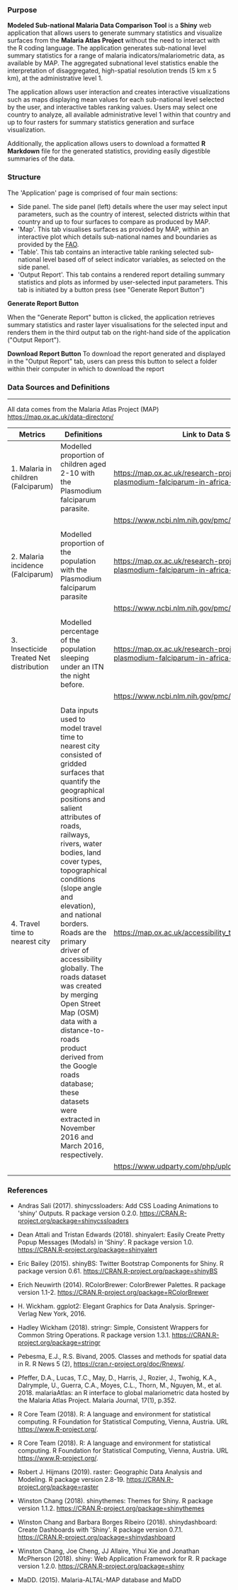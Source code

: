 ###  Purpose

**Modeled Sub-national Malaria Data Comparison Tool** is a **Shiny** web application that allows users to generate summary statistics and visualize surfaces from the **Malaria Atlas Project** without the need to interact with the R coding language. The application generates sub-national level summary statistics for a range of malaria indicators/malariometric data, as available by MAP. The aggregated subnational level statistics enable the interpretation of disaggregated, high-spatial resolution trends (5 km x 5 km), at the administrative level 1.

The application allows user interaction and creates interactive visualizations such as maps displaying mean values for each sub-national level selected by the user, and interactive tables ranking values. Users may select one country to analyze, all available administrative level 1 within that country and up to four rasters for summary statistics generation and surface visualization.

Additionally, the application allows users to download a formatted **R Markdown** file for the generated statistics, providing easily digestible summaries of the data.

###  Structure

The 'Application' page is comprised of four main sections:

- Side panel. The side panel (left) details where the user may select input parameters, such as the country of interest, selected districts within that country and up to four surfaces to compare as produced by MAP.
- 'Map'. This tab visualises surfaces as provided by MAP, within an interactive plot which details sub-national names and boundaries as provided by the [FAO](http://www.fao.org/home/en/).
- 'Table'. This tab contains an interactive table ranking selected sub-national level based off of select indicator variables, as selected on the side panel.
- 'Output Report'. This tab contains a rendered report detailing summary statistics and plots as informed by user-selected input parameters. This tab is initiated by a button press (see "Generate Report Button")

**Generate Report Button**

When the "Generate Report" button is clicked, the application retrieves summary statistics and raster layer visualisations for the selected input and renders them in the third output tab on the right-hand side of the application ("Output Report").

**Download Report Button**
To download the report generated and displayed in the "Output Report" tab, users can press this button to select a folder within their computer in which to download the report

### Data Sources and Definitions
-----------------------------------------

All data comes from the Malaria Atlas Project (MAP) https://map.ox.ac.uk/data-directory/

| Metrics                                 	| Definitions                                                                                                                                                                                                                                                                                                                                                                                                                                                                                                                                                                   	| Link to Data Source and Additional Information                                                                    	|
|-----------------------------------------	|-------------------------------------------------------------------------------------------------------------------------------------------------------------------------------------------------------------------------------------------------------------------------------------------------------------------------------------------------------------------------------------------------------------------------------------------------------------------------------------------------------------------------------------------------------------------------------	|-------------------------------------------------------------------------------------------------------------------	|
| 1. Malaria in children (Falciparum)     	| Modelled proportion of children aged 2-10 with the Plasmodium falciparum parasite.                                                                                                                                                                                                                                                                                                                                                                                                                                                                                            	| https://map.ox.ac.uk/research-project/the-impact-of-malaria-control-on-plasmodium-falciparum-in-africa-2000-2015/ 	|
|                                         	|                                                                                                                                                                                                                                                                                                                                                                                                                                                                                                                                                                               	| https://www.ncbi.nlm.nih.gov/pmc/articles/PMC4820050/                                                             	|
|                                         	|                                                                                                                                                                                                                                                                                                                                                                                                                                                                                                                                                                               	|                                                                                                                   	|
| 2. Malaria incidence (Falciparum)       	| Modelled proportion of the population with the Plasmodium falciparum parasite                                                                                                                                                                                                                                                                                                                                                                                                                                                                                                 	| https://map.ox.ac.uk/research-project/the-impact-of-malaria-control-on-plasmodium-falciparum-in-africa-2000-2015/ 	|
|                                         	|                                                                                                                                                                                                                                                                                                                                                                                                                                                                                                                                                                               	| https://www.ncbi.nlm.nih.gov/pmc/articles/PMC4820050/                                                             	|
|                                         	|                                                                                                                                                                                                                                                                                                                                                                                                                                                                                                                                                                               	|                                                                                                                   	|
| 3. Insecticide Treated Net distribution 	| Modelled percentage of the population sleeping under an ITN the night before.                                                                                                                                                                                                                                                                                                                                                                                                                                                                                                 	| https://map.ox.ac.uk/research-project/the-impact-of-malaria-control-on-plasmodium-falciparum-in-africa-2000-2015/ 	|
|                                         	|                                                                                                                                                                                                                                                                                                                                                                                                                                                                                                                                                                               	| https://www.ncbi.nlm.nih.gov/pmc/articles/PMC4820050/                                                             	|
|                                         	|                                                                                                                                                                                                                                                                                                                                                                                                                                                                                                                                                                               	|                                                                                                                   	|
| 4. Travel time to nearest city          	| Data inputs used to model travel time to nearest city consisted of gridded surfaces that quantify the geographical positions and salient attributes of roads, railways, rivers, water bodies, land cover types, topographical conditions (slope angle and elevation), and national borders. Roads are the primary driver of accessibility globally. The roads dataset was created by merging Open Street Map (OSM) data with a distance-to-roads product derived from the Google roads database; these datasets were extracted in November 2016 and March 2016, respectively. 	| https://map.ox.ac.uk/accessibility_to_cities_news/                                                                	|
|                                         	|                                                                                                                                                                                                                                                                                                                                                                                                                                                                                                                                                                               	| https://www.udparty.com/php/upload/20190228/15513401439a79d707ee0350b6.pdf                                        	|
|                                         	|                                                                                                                                                                                                                                                                                                                                                                                                                                                                                                                                                                               	|                                                                                                                   	|       
### References

- Andras Sali (2017). shinycssloaders: Add CSS Loading Animations to 'shiny' Outputs. R package version 0.2.0. https://CRAN.R-project.org/package=shinycssloaders

- Dean Attali and Tristan Edwards (2018). shinyalert: Easily Create Pretty Popup Messages (Modals) in 'Shiny'. R package version 1.0. https://CRAN.R-project.org/package=shinyalert

- Eric Bailey (2015). shinyBS: Twitter Bootstrap Components for Shiny. R package version 0.61. https://CRAN.R-project.org/package=shinyBS

- Erich Neuwirth (2014). RColorBrewer: ColorBrewer Palettes. R package version 1.1-2. https://CRAN.R-project.org/package=RColorBrewer

- H. Wickham. ggplot2: Elegant Graphics for Data Analysis. Springer-Verlag New York, 2016.

- Hadley Wickham (2018). stringr: Simple, Consistent Wrappers for Common String Operations. R package version 1.3.1. https://CRAN.R-project.org/package=stringr

- Pebesma, E.J., R.S. Bivand, 2005. Classes and methods for spatial data in R. R News 5 (2), https://cran.r-project.org/doc/Rnews/.

- Pfeffer, D.A., Lucas, T.C., May, D., Harris, J., Rozier, J., Twohig, K.A., Dalrymple, U., Guerra, C.A., Moyes, C.L., Thorn, M., Nguyen, M., et al. 2018. malariaAtlas: an R interface to global malariometric data hosted by the Malaria Atlas Project. Malaria Journal, 17(1), p.352.

- R Core Team (2018). R: A language and environment for statistical computing. R Foundation for Statistical Computing, Vienna, Austria. URL https://www.R-project.org/.

- R Core Team (2018). R: A language and environment for statistical computing. R Foundation for Statistical Computing, Vienna, Austria. URL https://www.R-project.org/.

- Robert J. Hijmans (2019). raster: Geographic Data Analysis and Modeling. R package version 2.8-19. https://CRAN.R-project.org/package=raster

- Winston Chang (2018). shinythemes: Themes for Shiny. R package version 1.1.2. https://CRAN.R-project.org/package=shinythemes

- Winston Chang and Barbara Borges Ribeiro (2018). shinydashboard: Create Dashboards with 'Shiny'. R package version 0.7.1. https://CRAN.R-project.org/package=shinydashboard

- Winston Chang, Joe Cheng, JJ Allaire, Yihui Xie and Jonathan McPherson (2018). shiny: Web Application Framework for R. R package version 1.2.0. https://CRAN.R-project.org/package=shiny
- MaDD. (2015). Malaria-ALTAL-MAP database and MaDD
